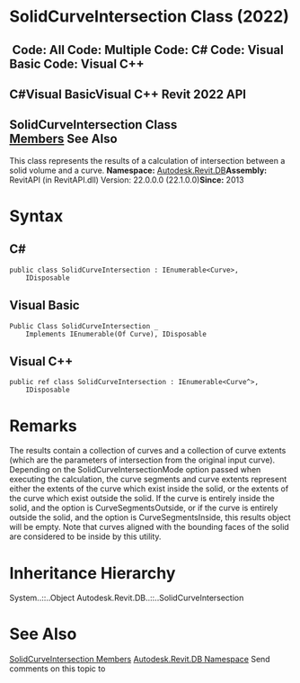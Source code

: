 # SolidCurveIntersection Class (2022)

﻿
 Code: All Code: Multiple Code: C# Code: Visual Basic Code: Visual C++   
---  
C#Visual BasicVisual C++
Revit 2022 API  
---  
SolidCurveIntersection Class  
[Members](494db2c4-9caf-e706-34ff-8632abd54592.md "SolidCurveIntersection Members") See Also  
---  
This class represents the results of a calculation of intersection between a solid volume and a curve. 
**Namespace:** [Autodesk.Revit.DB](87546ba7-461b-c646-cbb1-2cb8f5bff8b2.md "Autodesk.Revit.DB Namespace")**Assembly:** RevitAPI (in RevitAPI.dll) Version: 22.0.0.0 (22.1.0.0)**Since:** 2013 
# Syntax
C#  
---  
```text
public class SolidCurveIntersection : IEnumerable<Curve>, 
	IDisposable
```
  
Visual Basic  
---  
```text
Public Class SolidCurveIntersection _
	Implements IEnumerable(Of Curve), IDisposable
```
  
Visual C++  
---  
```text
public ref class SolidCurveIntersection : IEnumerable<Curve^>, 
	IDisposable
```
  
# Remarks
The results contain a collection of curves and a collection of curve extents (which are the parameters of intersection from the original input curve). Depending on the SolidCurveIntersectionMode option passed when executing the calculation, the curve segments and curve extents represent either the extents of the curve which exist inside the solid, or the extents of the curve which exist outside the solid. If the curve is entirely inside the solid, and the option is CurveSegmentsOutside, or if the curve is entirely outside the solid, and the option is CurveSegmentsInside, this results object will be empty. Note that curves aligned with the bounding faces of the solid are considered to be inside by this utility. 
# Inheritance Hierarchy
System..::..Object Autodesk.Revit.DB..::..SolidCurveIntersection
# See Also
[SolidCurveIntersection Members](494db2c4-9caf-e706-34ff-8632abd54592.md "SolidCurveIntersection Members")
[Autodesk.Revit.DB Namespace](87546ba7-461b-c646-cbb1-2cb8f5bff8b2.md "Autodesk.Revit.DB Namespace")
Send comments on this topic to 